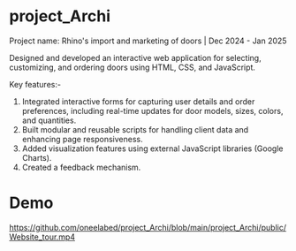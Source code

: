 # project_Archi
Project name: Rhino's import and marketing of doors | Dec 2024 - Jan 2025

Designed and developed an interactive web application for selecting, customizing, and ordering doors using HTML, CSS, and JavaScript.

Key features:-
1. Integrated interactive forms for capturing user details and order preferences, including real-time updates for door models, sizes, colors, and quantities.
2. Built modular and reusable scripts for handling client data and enhancing page responsiveness.
3. Added visualization features using external JavaScript libraries (Google Charts).
4. Created a feedback mechanism.

# Demo
https://github.com/oneelabed/project_Archi/blob/main/project_Archi/public/Website_tour.mp4

